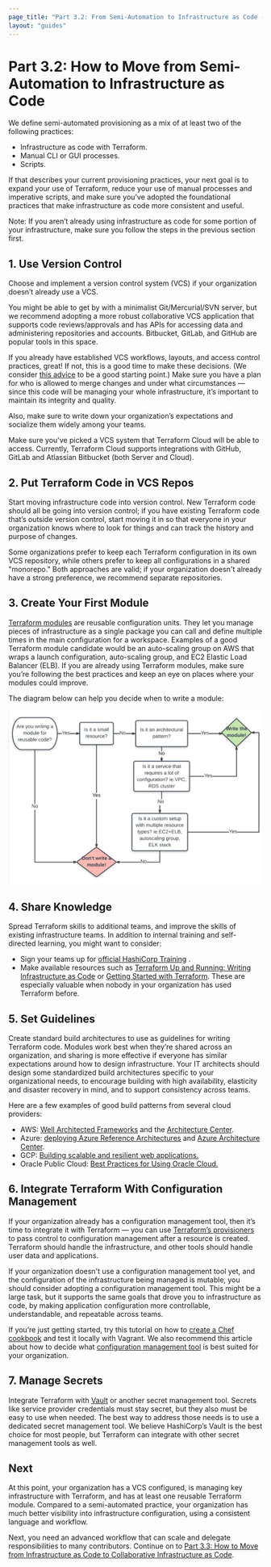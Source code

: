 ```yaml
---
page_title: "Part 3.2: From Semi-Automation to Infrastructure as Code - Terraform Recommended Practices"
layout: "guides"
---
```


# Part 3.2: How to Move from Semi-Automation to Infrastructure as Code

We define semi-automated provisioning as a mix of at least two of the following practices:

- Infrastructure as code with Terraform.
- Manual CLI or GUI processes.
- Scripts.

If that describes your current provisioning practices, your next goal is to expand your use of Terraform, reduce your use of manual processes and imperative scripts, and make sure you’ve adopted the foundational practices that make infrastructure as code more consistent and useful.

Note: If you aren’t already using infrastructure as code for some portion of your infrastructure, make sure you follow the steps in the previous section first.

## 1. Use Version Control

Choose and implement a version control system (VCS) if your organization doesn’t already use a VCS.

You might be able to get by with a minimalist Git/Mercurial/SVN server, but we recommend adopting a more robust collaborative VCS application that supports code reviews/approvals and has APIs for accessing data and administering repositories and accounts. Bitbucket, GitLab, and GitHub are popular tools in this space.

If you already have established VCS workflows, layouts, and access control practices, great! If not, this is a good time to make these decisions. (We consider [this advice](http://www.drupalwatchdog.net/volume-4/issue-2/version-control-workflow-strategies) to be a good starting point.) Make sure you have a plan for who is allowed to merge changes and under what circumstances — since this code will be managing your whole infrastructure, it’s important to maintain its integrity and quality.

Also, make sure to write down your organization’s expectations and socialize them widely among your teams.

Make sure you've picked a VCS system that Terraform Cloud will be able to access. Currently, Terraform Cloud supports integrations with GitHub, GitLab and Atlassian Bitbucket (both Server and Cloud).


## 2. Put Terraform Code in VCS Repos

Start moving infrastructure code into version control. New Terraform code should all be going into version control; if you have existing Terraform code that’s outside version control, start moving it in so that everyone in your organization knows where to look for things and can track the history and purpose of changes.

Some organizations prefer to keep each Terraform configuration in its own VCS repository, while others prefer to keep all configurations in a shared "monorepo." Both approaches are valid; if your organization doesn't already have a strong preference, we recommend separate repositories.

## 3. Create Your First Module

[Terraform modules](/docs/modules/index.html) are reusable configuration units. They let you manage pieces of infrastructure as a single package you can call and define multiple times in the main configuration for a workspace. Examples of a good Terraform module candidate would be an auto-scaling group on AWS that wraps a launch configuration, auto-scaling group, and EC2 Elastic Load Balancer (ELB). If you are already using Terraform modules, make sure you’re following the best practices and keep an eye on places where your modules could improve.

The diagram below can help you decide when to write a module:

![(A flow chart suggesting that modules should be used to reuse code with multiple resources for architectural patterns, reduction of configuration, or a custom setup with many resource types.)](./images/image2.png)

## 4. Share Knowledge

Spread Terraform skills to additional teams, and improve the skills of existing infrastructure teams. In addition to internal training and self-directed learning, you might want to consider:

- Sign your teams up for [official HashiCorp Training](https://www.hashicorp.com/training/) .
- Make available resources such as [Terraform Up and Running: Writing Infrastructure as Code](https://www.amazon.com/Terraform-Running-Writing-Infrastructure-Code/dp/1492046906/ref=sr_1_1?keywords=terraform+up+and+running&qid=1571263416&sr=8-1) or [Getting Started with Terraform](https://www.amazon.com/Getting-Started-Terraform-Kirill-Shirinkin/dp/1786465108/ref=sr_1_1?ie=UTF8&qid=1496138892&sr=8-1&keywords=Getting+Started+with+Terraform). These are especially valuable when nobody in your organization has used Terraform before.

## 5. Set Guidelines

Create standard build architectures to use as guidelines for writing Terraform code. Modules work best when they’re shared across an organization, and sharing is more effective if everyone has similar expectations around how to design infrastructure. Your IT architects should design some standardized build architectures specific to your organizational needs, to encourage building with high availability, elasticity and disaster recovery in mind, and to support consistency across teams.

Here are a few examples of good build patterns from several cloud providers:

- AWS: [Well Architected Frameworks](https://d0.awsstatic.com/whitepapers/architecture/AWS_Well-Architected_Framework.pdf) and the [Architecture Center](https://aws.amazon.com/architecture/).
- Azure: [deploying Azure Reference Architectures](https://github.com/mspnp/reference-architectures) and [Azure Architecture Center](https://docs.microsoft.com/en-us/azure/architecture/).
- GCP: [Building scalable and resilient web applications.](https://cloud.google.com/solutions/scalable-and-resilient-apps)
- Oracle Public Cloud: [Best Practices for Using Oracle Cloud.](https://docs.oracle.com/cloud/latest/stcomputecs/STCSG/GUID-C37FDFF1-7C48-4DA8-B31F-D7D7B35674A8.htm#STCSG-GUID-C37FDFF1-7C48-4DA8-B31F-D7D7B35674A8)

## 6. Integrate Terraform With Configuration Management

If your organization already has a configuration management tool, then it’s time to integrate it with Terraform — you can use [Terraform’s provisioners](/docs/provisioners/index.html) to pass control to configuration management after a resource is created. Terraform should handle the infrastructure, and other tools should handle user data and applications.

If your organization doesn't use a configuration management tool yet, and the configuration of the infrastructure being managed is mutable, you should consider adopting a configuration management tool. This might be a large task, but it supports the same goals that drove you to infrastructure as code, by making application configuration more controllable, understandable, and repeatable across teams.

If you’re just getting started, try this tutorial on how to [create a Chef cookbook](https://www.vagrantup.com/docs/provisioning/chef_solo.html) and test it locally with Vagrant. We also recommend this article about how to decide what [configuration management tool](http://www.intigua.com/blog/puppet-vs.-chef-vs.-ansible-vs.-saltstack) is best suited for your organization.

## 7. Manage Secrets

Integrate Terraform with [Vault](/docs/providers/vault/index.html) or another secret management tool. Secrets like service provider credentials must stay secret, but they also must be easy to use when needed. The best way to address those needs is to use a dedicated secret management tool. We believe HashiCorp’s Vault is the best choice for most people, but Terraform can integrate with other secret management tools as well.

## Next

At this point, your organization has a VCS configured, is managing key infrastructure with Terraform, and has at least one reusable Terraform module. Compared to a semi-automated practice, your organization has much better visibility into infrastructure configuration, using a consistent language and workflow.

Next, you need an advanced workflow that can scale and delegate responsibilities to many contributors. Continue on to [Part 3.3: How to Move from Infrastructure as Code to Collaborative Infrastructure as Code](./part3.3.html).
